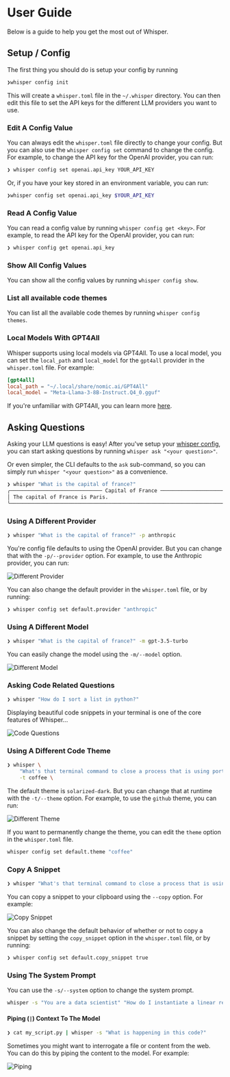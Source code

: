 # User Guide

Below is a guide to help you get the most out of Whisper.

## Setup / Config

The first thing you should do is setup your config by running

```bash
❯whisper config init
```

This will create a `whisper.toml` file in the `~/.whisper` directory.  You can then edit this file to set the API keys for the different LLM providers you want to use.

### Edit A Config Value

You can always edit the `whisper.toml` file directly to change your config.  But you can also use the `whisper config set` command to change the config.  For example, to change the API key for the OpenAI provider, you can run:

```bash
❯ whisper config set openai.api_key YOUR_API_KEY
```

Or, if you have your key stored in an environment variable, you can run:

```bash
❯whisper config set openai.api_key $YOUR_API_KEY
```

### Read A Config Value

You can read a config value by running `whisper config get <key>`.  For example, to read the API key for the OpenAI provider, you can run:

```bash
❯ whisper config get openai.api_key
```

### Show All Config Values

You can show all the config values by running `whisper config show`.

### List all available code themes

You can list all the available code themes by running `whisper config themes`.

### Local Models With GPT4All

Whisper supports using local models via GPT4All.  To use a local model, you can set the `local_path` and `local_model` for the `gpt4all` provider in the `whisper.toml` file.  For example:

```toml
[gpt4all]
local_path = "~/.local/share/nomic.ai/GPT4All"
local_model = "Meta-Llama-3-8B-Instruct.Q4_0.gguf"
```

If you're unfamiliar with GPT4All, you can learn more [here](https://gpt4all.io/).

## Asking Questions

Asking your LLM questions is easy!  After you've setup your [whisper config](), you can start asking questions by running `whisper ask "<your question>"`.

Or even simpler, the CLI defaults to the `ask` sub-command, so you can simply run `whisper "<your question>"` as a convenience.

```bash
❯ whisper "What is the capital of france?"
╭────────────────────────────── Capital of France ───────────────────────────────╮
│ The capital of France is Paris.                                                │
╰────────────────────────────────────────────────────────────────────────────────╯
```

### Using A Different Provider

```bash
❯ whisper "What is the capital of france?" -p anthropic
```

You're config file defaults to using the OpenAI provider.  But you can change that with the `-p/--provider` option.  For example, to use the Anthropic provider, you can run:

![Different Provider](./assets/using_a_different_provider.gif)

You can also change the default provider in the `whisper.toml` file, or by running:

```bash
❯ whisper config set default.provider "anthropic"
```

### Using A Different Model

```bash
❯ whisper "What is the capital of france?" -m gpt-3.5-turbo
```

You can easily change the model using the `-m/--model` option.

![Different Model](./assets/using_a_different_model.gif)

### Asking Code Related Questions

```bash
❯ whisper "How do I sort a list in python?"
```

Displaying beautiful code snippets in your terminal is one of the core features of Whisper...

![Code Questions](./assets/code_related_questions.gif)

### Using A Different Code Theme

```bash
❯ whisper \
    "What's that terminal command to close a process that is using port 8080?" \
    -t coffee \
```

The default theme is `solarized-dark`.  But you can change that at runtime with the `-t/--theme` option.  For example, to use the `github` theme, you can run:

![Different Theme](./assets/using_a_different_theme.gif)

If you want to permanently change the theme, you can edit the `theme` option in the `whisper.toml` file.

```bash
whisper config set default.theme "coffee"
```

### Copy A Snippet

```bash
❯ whisper "What's that terminal command to close a process that is using port 8080?" --copy
```

You can copy a snippet to your clipboard using the `--copy` option.  For example:

![Copy Snippet](./assets/copy_a_snippet.gif)

You can also change the default behavior of whether or not to copy a snippet by setting the `copy_snippet` option in the `whisper.toml` file, or by running:

```bash
❯ whisper config set default.copy_snippet true
```

### Using The System Prompt

You can use the `-s/--system` option to change the system prompt.

```bash
whisper -s "You are a data scientist" "How do I instantiate a linear regression model in python?"
```

#### Piping (`|`) Context To The Model

```bash
❯ cat my_script.py | whisper -s "What is happening in this code?"
```

Sometimes you might want to interrogate a file or content from the web.  You can do this by piping the content to the model.  For example:

![Piping](./assets/piping_content.gif)
